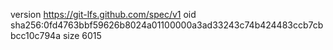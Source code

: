 version https://git-lfs.github.com/spec/v1
oid sha256:0fd4763bbf59626b8024a01100000a3ad33243c74b424483ccb7cbbcc10c794a
size 6015
